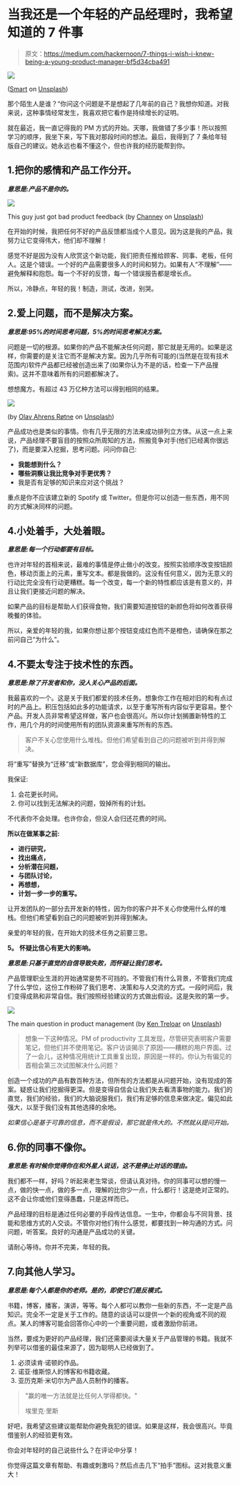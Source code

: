 # 当我还是一个年轻的产品经理时，我希望知道的 7 件事

> 原文：<https://medium.com/hackernoon/7-things-i-wish-i-knew-being-a-young-product-manager-bf5d34cba491>

![](img/0df729c5063401ff3abb9c5d51e9973a.png)

([Smart](https://unsplash.com/@smartphotocourses?utm_source=medium&utm_medium=referral) on [Unsplash](https://unsplash.com?utm_source=medium&utm_medium=referral))

那个陌生人是谁？“你问这个问题是不是想起了几年前的自己？我想你知道。对我来说，这种事情经常发生，我喜欢把它看作是持续增长的证明。

就在最近，我一直记得我的 PM 方式的开始。天哪，我做错了多少事！所以按照学习的顺序，我坐下来，写下我对那段时间的想法。最后，我得到了 7 条给年轻版自己的建议。她永远也看不懂这个，但也许我的经历能帮到你。

## 1.把你的感情和产品工作分开。

***意思是:产品不是你的。***

![](img/f0d756d7843d701877be69cf57052e6b.png)

This guy just got bad product feedback (by [Channey](https://unsplash.com/@channeytangho?utm_source=medium&utm_medium=referral) on [Unsplash](https://unsplash.com?utm_source=medium&utm_medium=referral))

在开始的时候，我把任何不好的产品反馈都当成个人意见。因为这是我的产品，我努力让它变得伟大，他们却不理解！

感觉不好是因为没有人欣赏这个新功能，我们把责任推给顾客、同事、老板，任何人。这是个错误。一个好的产品需要很多人的时间和努力。如果有人“不理解”——避免解释和抱怨。每一个不好的反馈，每一个错误报告都是增长点。

所以，冷静点，年轻的我！制造，测试，改进，别哭。

## 2.爱上问题，而不是解决方案。

***意思是:95%的时间思考问题，5%的时间思考解决方案。***

问题是一切的根源。如果你的产品不能解决任何问题，那它就是无用的。如果是这样，你需要的是关注它而不是解决方案。因为几乎所有可能的(当然是在现有技术范围内)软件产品都已经被创造出来了(如果你认为不是的话，检查一下产品搜索)。这并不意味着所有的问题都解决了。

想想魔方。有超过 43 万亿种方法可以得到相同的结果。

![](img/812c6a4f5d9dce611da45d662c55d314.png)

(by [Olav Ahrens Røtne](https://unsplash.com/@olav_ahrens?utm_source=medium&utm_medium=referral) on [Unsplash](https://unsplash.com?utm_source=medium&utm_medium=referral))

产品成功也是类似的事情。你有几乎无限的方法来成功排列立方体。从这一点上来说，产品经理不要盲目的按照众所周知的方法，照搬竞争对手(他们已经离你很远了)，而是要深入挖掘，思考问题。问问你自己:

*   **我能想到什么？**
*   **哪些洞察让我比竞争对手更优秀？**
*   我是否有足够的知识来应对这个挑战？

重点是你不应该建立新的 Spotify 或 Twitter。但是你可以创造一些东西，用不同的方式解决同样的问题。

## 4.小处着手，大处着眼。

***意思是:每一个行动都要有目标。***

也许对年轻的首相来说，最难的事情是停止做小的改变。按照实验顺序改变按钮颜色，移动页面上的元素，重写文本。都是我做的。这没有任何意义，因为无意义的行动比完全没有行动更糟糕。每一个改变，每一个新的特性都应该是有意义的，并且让我们更接近问题的解决。

如果产品的目标是帮助人们获得食物，我们需要知道按钮的新颜色将如何改善获得晚餐的体验。

所以，亲爱的年轻的我，如果你想让那个按钮变成红色而不是橙色，请确保在那之前问自己“为什么”。

## 4.不要太专注于技术性的东西。

***意思是:除了开发者和你，没人关心产品的后面。***

我最喜欢的一个。这是关于我们都爱的技术任务。想象你工作在相对旧的和有点过时的产品上。积压包括如此多的功能请求，以至于重写所有内容似乎更容易。整个产品。开发人员非常希望这样做，客户也会很高兴。所以你计划搁置新特性的工作，用几个月的时间使用所有的团队资源来重写所有的东西。

> 客户不关心您使用什么堆栈。但他们希望看到自己的问题被听到并得到解决。

将“重写”替换为“迁移”或“新数据库”，您会得到相同的输出。

我保证:

1.  会花更长时间。
2.  你可以找到无法解决的问题，毁掉所有的计划。

不代表你不会处理。也许你会，但没人会归还花费的时间。

**所以在做某事之前:**

*   **进行研究，**
*   **找出痛点，**
*   **分析潜在问题，**
*   **与团队讨论，**
*   **再想想，**
*   **计划一步一步的重写。**

让开发团队的一部分去开发新的特性，因为你的客户并不关心你使用什么样的堆栈。但他们希望看到自己的问题被听到并得到解决。

亲爱的年轻的我，在开始大的技术任务之前要三思。

**5。** **怀疑比信心有更大的影响。**

***意思是:只基于直觉的自信导致失败，而怀疑让我们思考。***

产品管理职业生涯的开始通常是势不可挡的。不管我们有什么背景，不管我们完成了什么学位，这份工作粉碎了我们思考、决策和与人交流的方式。一段时间后，我们变得成熟和非常自信。我们按照经验建议的方式做出假设。这是失败的第一步。

![](img/991ab34e6642726685568ed0ee485417.png)

The main question in product management (by [Ken Treloar](https://unsplash.com/@kentreloar?utm_source=medium&utm_medium=referral) on [Unsplash](https://unsplash.com?utm_source=medium&utm_medium=referral))

> 想象一下这种情况。PM of productivity 工具发现，尽管研究表明客户需要笔记，但他们并不使用笔记。客户访谈揭示了原因——糟糕的用户界面。过了一会儿，这种情况用统计工具重复出现，原因是一样的。你认为有偏见的首相会第三次试图解决什么问题？

创造一个成功的产品有数百种方法，但所有的方法都是从问题开始，没有现成的答案。疑惑让我们挖掘得更深。但是变得自信会让我们失去看清事物的能力。我们的直觉，我们的经验，我们的大脑说服我们，我们有足够的信息来做决定。偏见如此强大，以至于我们没有其他选择的余地。

*如果信心是基于可靠的信息，而不是假设，那它就是伟大的。不然就从提问开始。*

## 6.你的同事不像你。

***意思是:有时候你觉得你在和外星人说话，这不是停止对话的理由。***

我们都不一样，好吗？听起来老生常谈，但请认真对待。你的同事可以想的慢一点，做的快一点，做的多一点，理解的比你少一点，什么都行！这是绝对正常的。这不会让你或他们变得愚蠢，只是这样而已。

产品经理的目标是通过任何必要的手段传达信息。一生中，你都会与不同背景、技能和思维方式的人交谈。不管你对他们有什么感觉，都要找到一种沟通的方式。问问题，听答案。良好的沟通是产品成功的关键。

请耐心等待。你并不完美，年轻的我。

## 7.向其他人学习。

***意思是:每个人都是你的老师。是的，即使它们是反模式。***

书籍，博客，播客，演讲，等等。每个人都可以教你一些新的东西，不一定是产品知识。完全不一定是关于工作的。随意的谈话可以提供一个新的视角或不同的观点。某人的博客可能会回答你心中的一个重要问题，或者激励你前进。

当然，要成为更好的产品经理，我们还需要阅读大量关于产品管理的书籍。我就不列举可以借鉴的最佳来源了，因为聪明人已经做到了。

1.  必须读肯·诺顿的作品。
2.  诺亚·维斯惊人的博客和书籍收藏。
3.  亚历克斯·米切尔为产品人员制作的播客。

> "赢的唯一方法就是比任何人学得都快。"
> 
> 埃里克·里斯

好吧，我希望这些建议能帮助你避免我犯的错误。如果是这样，我会很高兴。毕竟借鉴别人的经验更有效。

你会对年轻时的自己说些什么？在评论中分享！

你觉得这篇文章有帮助、有趣或刺激吗？然后点击几下“拍手”图标。这对我意义重大！